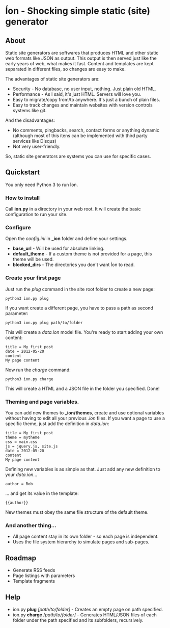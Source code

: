 # Íon - Shocking simple static (site) generator

## About
Static site generators are softwares that produces HTML and other static web formats like JSON as output. This output is then served just like the early years of web, what makes it fast. Content and templates are kept separated in different files, so changes are easy to make.

The advantages of static site generators are:
* Security - No database, no user input, nothing. Just plain old HTML.
* Performance - As I said, it's just HTML. Servers will love you.
* Easy to migrate/copy from/to anywhere. It's just a bunch of plain files.
* Easy to track changes and maintain websites with version controls systems like git.

And the disadvantages:
* No comments, pingbacks, search, contact forms or anything dynamic (although most of this itens can be implemented with third party services like Disqus)
* Not very user-friendly.

So, static site generators are systems you can use for specific cases.

## Quickstart
You only need Python 3 to run Íon.

### How to install
Call **ion.py** in a directory in your web root. It will create the basic configuration to run your site.

### Configure
Open the *config.ini* in **_ion** folder and define your settings.
* **base_url** - Will be used for absolute linking.
* **default_theme** - If a custom theme is not provided for a page, this theme will be used.
* **blocked_dirs** - The directories you don't want Íon to read.

### Create your first page
Just run the *plug* command in the site root folder to create a new page:

    python3 ion.py plug
    
If you want create a different page, you have to pass a path as second parameter:

    python3 ion.py plug path/to/folder

This will create a *data.ion* model file. You're ready to start adding your own content:

    title = My first post
    date = 2012-05-20
    content
    My page content

Now run the *charge* command:
    
    python3 ion.py charge

This will create a HTML and a JSON file in the folder you specified. Done!

### Theming and page variables.
You can add new themes to **_ion/themes**, create and use optional variables without having to edit all your previous *.ion* files. If you want a page to use a specific theme, just add the definition in *data.ion*:

    title = My first post
    theme = mytheme
    css = main.css
    js = jquery.js, site.js
    date = 2012-05-20
    content
    My page content

Defining new variables is as simple as that. Just add any new definition to your *data.ion*...

    author = Bob

... and get its value in the template:

    {{author}}

New themes must obey the same file structure of the default theme.

### And another thing...
* All page content stay in its own folder - so each page is independent.
* Uses the file system hierarchy to simulate pages and sub-pages.

## Roadmap
* Generate RSS feeds
* Page listings with parameters
* Template fragments

## Help

* ion.py **plug** *[path/to/folder]* - Creates an empty page on path specified.
* ion.py **charge** *[path/to/folder]* - Generates HTML/JSON files of each folder under the path specified and its subfolders, recursively.
